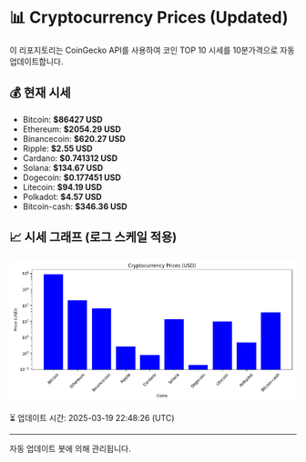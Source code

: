 
# 📊 Cryptocurrency Prices (Updated)

이 리포지토리는 CoinGecko API를 사용하여 코인 TOP 10 시세를 10분가격으로 자동 업데이트합니다.

## 💰 현재 시세
- Bitcoin: **$86427 USD**
- Ethereum: **$2054.29 USD**
- Binancecoin: **$620.27 USD**
- Ripple: **$2.55 USD**
- Cardano: **$0.741312 USD**
- Solana: **$134.67 USD**
- Dogecoin: **$0.177451 USD**
- Litecoin: **$94.19 USD**
- Polkadot: **$4.57 USD**
- Bitcoin-cash: **$346.36 USD**

## 📈 시세 그래프 (로그 스케일 적용)
![Crypto Prices](crypto_prices.png)

⏳ 업데이트 시간: 2025-03-19 22:48:26 (UTC)

---
자동 업데이트 봇에 의해 관리됩니다.
